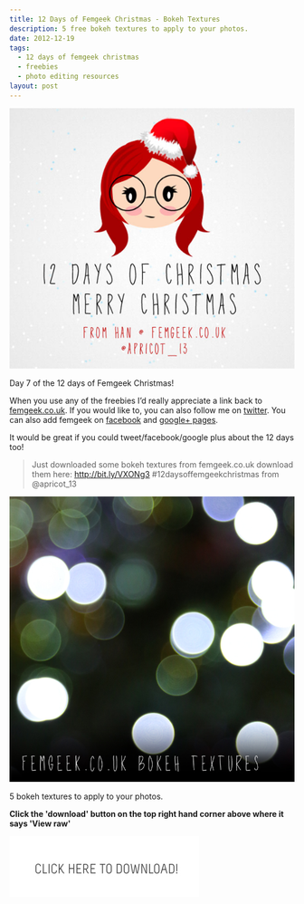 ```yaml
---
title: 12 Days of Femgeek Christmas - Bokeh Textures
description: 5 free bokeh textures to apply to your photos.
date: 2012-12-19
tags:
  - 12 days of femgeek christmas 
  - freebies 
  - photo editing resources
layout: post
---
```


![12 Days of Femgeek Christmas](12daysofchristmas-20201229104924176.jpg)

Day 7 of the 12 days of Femgeek Christmas!

When you use any of the freebies I’d really appreciate a link back to [femgeek.co.uk](http://www.femgeek.co.uk/). If you would like to, you can also follow me on [twitter](https://twitter.com/apricot_13). You can also add femgeek on [facebook](https://www.facebook.com/femgeek.co.uk) and [google+ pages](https://plus.google.com/110396807693668334198/posts).

 

It would be great if you could tweet/facebook/google plus about the 12 days too!

> Just downloaded some bokeh textures from femgeek.co.uk download them here: http://bit.ly/VXONg3 #12daysoffemgeekchristmas from @apricot_13

 

![Femgeek Bokeh Textures](8259116370_26fc57aabd_c.jpg)

5 bokeh textures to apply to your photos.


**Click the 'download' button on the top right hand corner above where it says 'View raw'**


[![Femgeek Bokeh Textures](downloadBtn-20201229104924164.jpg)](https://github.com/apricot13/femgeek-static/blob/master/posts/2012-12-19-12-days-of-femgeek-christmas-bokeh-textures/femgeekBokehTextures.zip) 